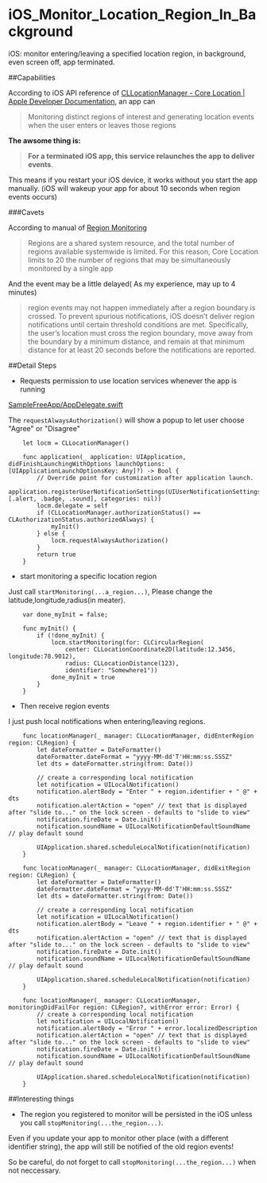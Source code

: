 # iOS_Monitor_Location_Region_In_Background
iOS: monitor entering/leaving a specified location region, in background, even screen off, app terminated.

##Capabilities

According to iOS API reference of [CLLocationManager \- Core Location \| Apple Developer Documentation](https://developer.apple.com/reference/corelocation/cllocationmanager), an app can 
> Monitoring distinct regions of interest and generating location events when the user enters or leaves those regions

**The awsome thing is:**
> **For a terminated iOS app, this service relaunches the app to deliver events**.

This means if you restart your iOS device, it works without you start the app manually. (iOS will wakeup your app for about 10 seconds when region events occurs)

###Cavets

According to manual of [Region Monitoring](https://developer.apple.com/library/content/documentation/UserExperience/Conceptual/LocationAwarenessPG/RegionMonitoring/RegionMonitoring.html)
> Regions are a shared system resource, and the total number of regions available systemwide is limited. For this reason, Core Location limits to 20 the number of regions that may be simultaneously monitored by a single app

And the event may be a little delayed( As my experience, may up to 4 minutes)
> region events may not happen immediately after a region boundary is crossed. To prevent spurious notifications, iOS doesn’t deliver region notifications until certain threshold conditions are met. Specifically, the user’s location must cross the region boundary, move away from the boundary by a minimum distance, and remain at that minimum distance for at least 20 seconds before the notifications are reported.

##Detail Steps
- Requests permission to use location services whenever the app is running

[SampleFreeApp/AppDelegate.swift](https://github.com/sjitech/iOS_Monitor_Location_Region_In_Background/blob/master/SampleFreeApp/AppDelegate.swift)

The `requestAlwaysAuthorization()` will show a popup to let user choose "Agree" or "Disagree"

```
    let locm = CLLocationManager()

    func application(_ application: UIApplication, didFinishLaunchingWithOptions launchOptions: [UIApplicationLaunchOptionsKey: Any]?) -> Bool {
        // Override point for customization after application launch.
        application.registerUserNotificationSettings(UIUserNotificationSettings(types: [.alert, .badge, .sound], categories: nil))
        locm.delegate = self
        if (CLLocationManager.authorizationStatus() == CLAuthorizationStatus.authorizedAlways) {
            myInit()
        } else {
            locm.requestAlwaysAuthorization()
        }
        return true
    }
```

- start monitoring a specific location region

Just call `startMonitoring(...a_region...)`, Please change the latitude,longitude,radius(in meater).

```
    var done_myInit = false;
    
    func myInit() {
        if (!done_myInit) {
            locm.startMonitoring(for: CLCircularRegion(
                center: CLLocationCoordinate2D(latitude:12.3456, longitude:78.9012),
                radius: CLLocationDistance(123),
                identifier: "Somewhere1"))
            done_myInit = true
        }
    }
```

- Then receive region events

I just push local notifications when entering/leaving regions.
```
    func locationManager(_ manager: CLLocationManager, didEnterRegion region: CLRegion) {
        let dateFormatter = DateFormatter()
        dateFormatter.dateFormat = "yyyy-MM-dd'T'HH:mm:ss.SSSZ"
        let dts = dateFormatter.string(from: Date())
        
        // create a corresponding local notification
        let notification = UILocalNotification()
        notification.alertBody = "Enter " + region.identifier + " @" + dts
        notification.alertAction = "open" // text that is displayed after "slide to..." on the lock screen - defaults to "slide to view"
        notification.fireDate = Date.init()
        notification.soundName = UILocalNotificationDefaultSoundName // play default sound
        
        UIApplication.shared.scheduleLocalNotification(notification)
    }
    
    func locationManager(_ manager: CLLocationManager, didExitRegion region: CLRegion) {
        let dateFormatter = DateFormatter()
        dateFormatter.dateFormat = "yyyy-MM-dd'T'HH:mm:ss.SSSZ"
        let dts = dateFormatter.string(from: Date())
        
        // create a corresponding local notification
        let notification = UILocalNotification()
        notification.alertBody = "Leave " + region.identifier + " @" + dts
        notification.alertAction = "open" // text that is displayed after "slide to..." on the lock screen - defaults to "slide to view"
        notification.fireDate = Date.init()
        notification.soundName = UILocalNotificationDefaultSoundName // play default sound
        
        UIApplication.shared.scheduleLocalNotification(notification)
    }
    
    func locationManager(_ manager: CLLocationManager, monitoringDidFailFor region: CLRegion?, withError error: Error) {
        // create a corresponding local notification
        let notification = UILocalNotification()
        notification.alertBody = "Error " + error.localizedDescription
        notification.alertAction = "open" // text that is displayed after "slide to..." on the lock screen - defaults to "slide to view"
        notification.fireDate = Date.init()
        notification.soundName = UILocalNotificationDefaultSoundName // play default sound
        
        UIApplication.shared.scheduleLocalNotification(notification)
    }
```

##Interesting things

- The region you registered to monitor will be persisted in the iOS unless you call `stopMonitoring(...the_region...)`.

Even if you update your app to monitor other place (with a different identifier string), the app will still be notified of the old region events!

So be careful, do not forget to call `stopMonitoring(...the_region...)` when not neccessary.

